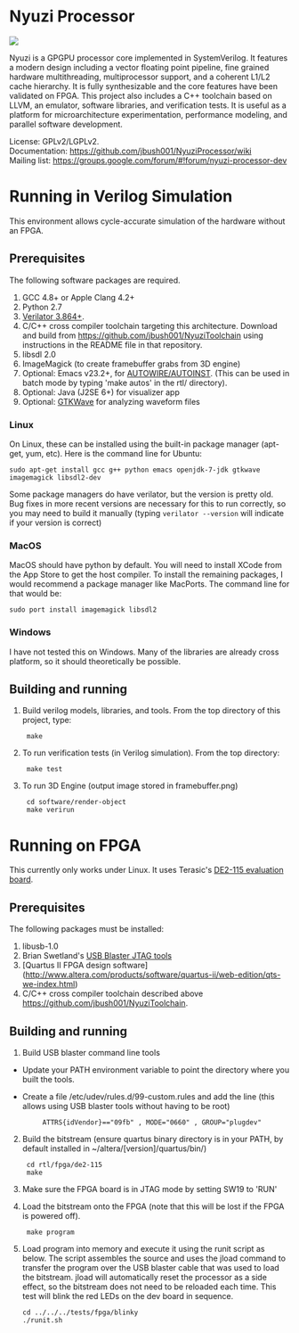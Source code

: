 # Nyuzi Processor

<img src="https://github.com/jbush001/NyuziProcessor/wiki/teapot-icon.png">

Nyuzi is a GPGPU processor core implemented in SystemVerilog. It features
a modern design including a vector floating point pipeline, fine grained 
hardware multithreading, multiprocessor support, and a coherent L1/L2 cache 
hierarchy. It is fully synthesizable and the core features have been 
validated on FPGA. This project also includes a C++ toolchain based on LLVM, 
an emulator, software libraries, and verification tests. It is useful as a 
platform for microarchitecture experimentation, performance modeling, and 
parallel software development.   

License: GPLv2/LGPLv2.  
Documentation: https://github.com/jbush001/NyuziProcessor/wiki  
Mailing list: https://groups.google.com/forum/#!forum/nyuzi-processor-dev  

# Running in Verilog Simulation

This environment allows cycle-accurate simulation of the hardware without an FPGA. 

## Prerequisites

The following software packages are required. 

1. GCC 4.8+ or Apple Clang 4.2+
2. Python 2.7
3. [Verilator 3.864+](http://www.veripool.org/projects/verilator/wiki/Installing).  
4. C/C++ cross compiler toolchain targeting this architecture. Download and 
   build from https://github.com/jbush001/NyuziToolchain using instructions
   in the README file in that repository.
5. libsdl 2.0
6. ImageMagick (to create framebuffer grabs from 3D engine)
7. Optional: Emacs v23.2+, for 
   [AUTOWIRE/AUTOINST](http://www.veripool.org/projects/verilog-mode/wiki/Verilog-mode_veritedium). (This can be used in batch mode by typing 'make autos' in the rtl/ directory). 
8. Optional: Java (J2SE 6+) for visualizer app 
9. Optional: [GTKWave](http://gtkwave.sourceforge.net/) for analyzing waveform files 

### Linux
On Linux, these can be installed using the built-in package manager (apt-get, yum, etc). 
Here is the command line for Ubuntu:

    sudo apt-get install gcc g++ python emacs openjdk-7-jdk gtkwave imagemagick libsdl2-dev

Some package managers do have verilator, but the version is pretty old. Bug 
fixes in more recent versions are necessary for this to run correctly, so 
you may need to build it manually (typing `verilator --version` will indicate if your
version is correct)

### MacOS
MacOS should have python by default. You will need to install XCode from the App Store 
to get the host compiler. To install the remaining packages, I would recommend a 
package manager like MacPorts. The command line for that would be:

    sudo port install imagemagick libsdl2

### Windows
I have not tested this on Windows. Many of the libraries are already cross platform, so
it should theoretically be possible.

## Building and running

1. Build verilog models, libraries, and tools. From the top directory of this 
project, type:

        make

2. To run verification tests (in Verilog simulation). From the top directory: 

        make test

3. To run 3D Engine (output image stored in framebuffer.png)

        cd software/render-object
        make verirun

# Running on FPGA

This currently only works under Linux.  It uses Terasic's [DE2-115 evaluation board](http://www.terasic.com.tw/cgi-bin/page/archive.pl?Language=English&No=502).

## Prerequisites
The following packages must be installed:

1. libusb-1.0
2. Brian Swetland's [USB Blaster JTAG tools](https://github.com/swetland/jtag)
3. [Quartus II FPGA design software] 
   (http://www.altera.com/products/software/quartus-ii/web-edition/qts-we-index.html)
4. C/C++ cross compiler toolchain described above https://github.com/jbush001/NyuziToolchain.

## Building and running
1. Build USB blaster command line tools
 * Update your PATH environment variable to point the directory where you 
   built the tools.
 * Create a file /etc/udev/rules.d/99-custom.rules and add the line (this 
   allows using USB blaster tools without having to be root)

            ATTRS{idVendor}=="09fb" , MODE="0660" , GROUP="plugdev" 

2. Build the bitstream (ensure quartus binary directory is in your PATH, by
   default installed in ~/altera/[version]/quartus/bin/)

        cd rtl/fpga/de2-115
        make

3. Make sure the FPGA board is in JTAG mode by setting SW19 to 'RUN'
4. Load the bitstream onto the FPGA (note that this will be lost if the FPGA 
   is powered off).

        make program 

5.  Load program into memory and execute it using the runit script as below.
    The script assembles the source and uses the jload command to transfer
    the program over the USB blaster cable that was used to load the bitstream.
    jload will automatically reset the processor as a side effect, so the
    bitstream does not need to be reloaded each time. This test will blink the
    red LEDs on the dev board in sequence.

        cd ../../../tests/fpga/blinky
        ./runit.sh

